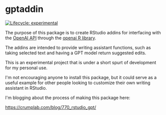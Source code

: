 # gptaddin

<!-- badges: start -->
  [![Lifecycle: experimental](https://img.shields.io/badge/lifecycle-experimental-orange.svg)](https://lifecycle.r-lib.org/articles/stages.html#experimental)
  <!-- badges: end -->

The purpose of this package is to create RStudio addins for interfacing with the [OpenAI API](https://openai.com/) through the [openai R library](https://github.com/irudnyts/openai). 

The addins are intended to provide writing assistant functions, such as taking selected text and having a GPT model return suggested edits.

This is an experimental project that is under a short spurt of development for my personal use. 

I'm not encouraging anyone to install this package, but it could serve as a useful example for other people looking to customize their own writing assistant in RStudio.

I'm blogging about the process of making this package here:

<https://crumplab.com/blog/770_rstudio_gpt/>





